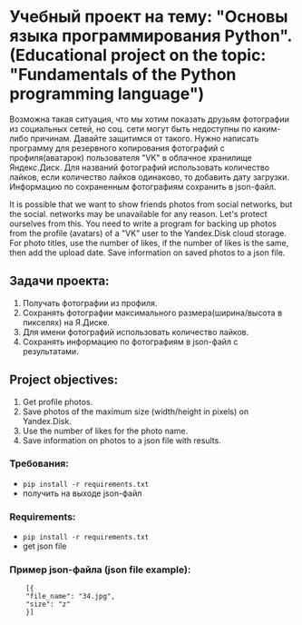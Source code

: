 # Учебный проект на тему: "Основы языка программирования Python".(Educational project on the topic: "Fundamentals of the Python programming language")

Возможна такая ситуация, что мы хотим показать друзьям фотографии из социальных сетей, но соц. сети могут быть недоступны по каким-либо причинам. Давайте защитимся от такого.
Нужно написать программу для резервного копирования фотографий с профиля(аватарок) пользователя "VK" в облачное хранилище Яндекс.Диск.
Для названий фотографий использовать количество лайков, если количество лайков одинаково, то добавить дату загрузки.
Информацию по сохраненным фотографиям сохранить в json-файл.

It is possible that we want to show friends photos from social networks, but the social. networks may be unavailable for any reason. Let's protect ourselves from this. You need to write a program for backing up photos from the profile (avatars) of a "VK" user to the Yandex.Disk cloud storage. For photo titles, use the number of likes, if the number of likes is the same, then add the upload date. Save information on saved photos to a json file.

## Задачи проекта:
1. Получать фотографии из профиля. 
2. Сохранять фотографии максимального размера(ширина/высота в пикселях) на Я.Диске.
3. Для имени фотографий использовать количество лайков. 
4. Сохранять информацию по фотографиям в json-файл с результатами. 

## Project objectives:
1. Get profile photos.
2. Save photos of the maximum size (width/height in pixels) on Yandex.Disk.
3. Use the number of likes for the photo name.
4. Save information on photos to a json file with results.

### Требования:

* `pip install -r requirements.txt`
* получить на выходе json-файл

### Requirements:
* `pip install -r requirements.txt`
* get json file

### Пример json-файла (json file example):

```  
    [{  
    "file_name": "34.jpg",  
    "size": "z"  
    }]
